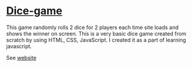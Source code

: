 # [Dice-game](https://rahuliitkgp31.github.io/Dice-game/)
This game randomly rolls 2 dice for 2 players each time site loads and shows the winner on screen.
This is a very basic dice game created from scratch by using HTML, CSS, JavaScript. I created it as a part of learning javascript.

See [website](https://rahuliitkgp31.github.io/Dice-game/)
